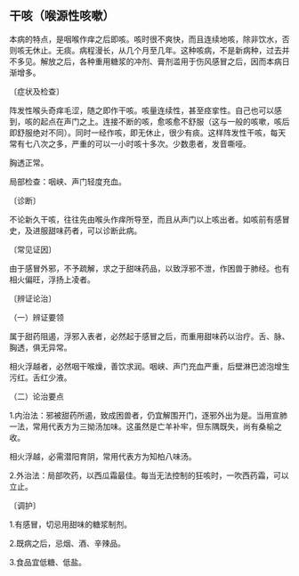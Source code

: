 ## 干咳（喉源性咳嗽）

本病的特点，是咽喉作痒之后即咳。咳时很不爽快，而且连续地咳，除非饮水，否则咳无休止。无痰。病程漫长，从几个月至几年。这种咳病，不是新病种，过去并不多见。解放之后，各种重用糖浆的冲剂、膏剂滥用于伤风感冒之后，因而本病日渐增多。

〔症状及检查〕

阵发性喉头奇痒毛涩，随之即作干咳。咳量连续性，甚至痉挛性。自己也可以感到，咳的起点在声门之上。连接不断的咳，愈咳愈不舒服（这与一般的咳嗽，咳后即舒服绝对不同）。同时一经作咳，即无休止，很少有痰。这样阵发性干咳，每天常有七八次之多，严重的可以一小时咳十多次。少数患者，发音嘶哑。

胸透正常。

局部检查：咽峡、声门轻度充血。

〔诊断〕

不论新久干咳，往往先由喉头作痒所导至，而且从声门以上咳出者。如咳前有感冒史，及进服甜味药者，可以诊断此病。

〔常见证因〕

由于感冒外邪，不予疏解，求之于甜味药品，以致浮邪不泄，作困兽于肺经。也有相火偏旺，浮扬上凌者。

〔辨证论治〕

（一）辨证要领

属于甜药阻遏，浮邪入表者，必然起于感冒之后，而重用甜味药以治疗。舌、脉、胸透，俱无异常。

相火浮越者，必然咽干喉燥，善饮求润。咽峡、声门充血严重，后壁淋巴滤泡增生污红。舌红少液。

（二）论治要点

1.内治法：邪被甜药所遏，致成困兽者，仍宜解围开门，逐邪外出为是。当用宣肺一法，常用代表方为三拗汤加味。这虽然是亡羊补牢，但东隅既失，尚有桑榆之收。

相火浮越，必需潜阳育阴，常用代表方为知柏八味汤。

2.外治法：局部吹药，以西瓜霜最佳。每当无法控制的狂咳时，一吹西药霜，可以立止。

〔调护〕

1.有感冒，切忌用甜味的糖浆制剂。

2.既病之后，忌烟、酒、辛辣品。

3.食品宜低糖、低盐。
